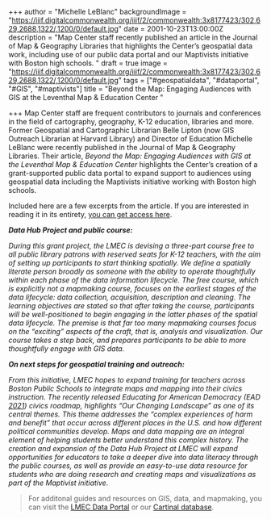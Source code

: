 +++
author = "Michelle LeBlanc"
backgroundImage = "https://iiif.digitalcommonwealth.org/iiif/2/commonwealth:3x8177423/302,629,2688,1322/,1200/0/default.jpg"
date = 2001-10-23T13:00:00Z
description = "Map Center staff recently published an article in the Journal of Map & Geography Libraries that highlights the Center’s geospatial data work, including use of our public data portal and our Maptivists initiative with Boston high schools. "
draft = true
image = "https://iiif.digitalcommonwealth.org/iiif/2/commonwealth:3x8177423/302,629,2688,1322/,1200/0/default.jpg"
tags = ["#geospatialdata", "#dataportal", "#GIS", "#maptivists"]
title = "Beyond the Map: Engaging Audiences with GIS at the Leventhal Map & Education Center "

+++
Map Center staff are frequent contributors to journals and conferences in the field of cartography, geography, K-12 education, libraries and more. Former Geospatial and Cartographic Librarian Belle Lipton (now GIS Outreach Librarian at Harvard Library) and Director of Education Michelle LeBlanc were recently published in the Journal of Map & Geography Libraries. Their article, _Beyond the Map: Engaging Audiences with GIS at the Leventhal Map & Education Center_ highlights the Center’s creation of a grant-supported public data portal to expand support to audiences using geospatial data including the Maptivists initiative working with Boston high schools.

Included here are a few excerpts from the article. If you are interested in reading it in its entirety, [you can get access here](https://www.tandfonline.com/doi/full/10.1080/15420353.2021.1944949).

**_Data Hub Project and public course:_**

_During this grant project, the LMEC is devising a three-part course free to all public library patrons with reserved seats for K-12 teachers, with the aim of setting up participants to start thinking spatially. We define a spatially literate person broadly as someone with the ability to operate thoughtfully within each phase of the data information lifecycle. The free course, which is explicitly not a mapmaking course, focuses on the earliest stages of the data lifecycle: data collection, acquisition, description and cleaning. The learning objectives are stated so that after taking the course, participants will be well-positioned to begin engaging in the latter phases of the spatial data lifecycle. The premise is that far too many mapmaking courses focus on the “exciting” aspects of the craft, that is, analysis and visualization. Our course takes a step back, and prepares participants to be able to more thoughtfully engage with GIS data._

**_On next steps for geospatial training and outreach:_**

_From this initiative, LMEC hopes to expand training for teachers across Boston Public Schools to integrate maps and mapping into their civics instruction. The recently released Educating for American Democracy (EAD_ [_2021_](https://www.tandfonline.com/eprint/WVNVSXT9NVKQWFNVINCU/full?target=10.1080/15420353.2021.1944949)_) civics roadmap, highlights “Our Changing Landscape” as one of its central themes. This theme addresses the “complex experiences of harm and benefit” that occur across different places in the U.S. and how different political communities develop. Maps and data mapping are an integral element of helping students better understand this complex history. The creation and expansion of the Data Hub Project at LMEC will expand opportunities for educators to take a deeper dive into data literacy through the public courses, as well as provide an easy-to-use data resource for students who are doing research and creating maps and visualizations as part of the Maptivist initiative._

> For additonal guides and resources on GIS, data, and mapmaking, you can visit the [LMEC Data Portal](https://data.leventhalmap.org/#/)  or our [Cartinal database](https://cartinal.leventhalmap.org/).